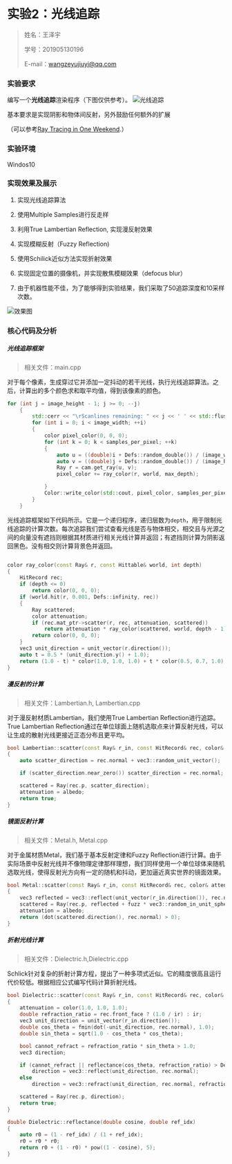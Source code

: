 # 实验2：光线追踪

> 姓名：王泽宇
>
> 学号：201905130196
>
> E-mail：wangzeyujiuyi@qq.com

### 实验要求

编写一个**光线追踪**渲染程序（下图仅供参考）。
![光线追踪](https://raytracing.github.io/images/img-1.21-book1-final.jpg)

基本要求是实现阴影和物体间反射，另外鼓励任何额外的扩展

（可以参考[Ray Tracing in One Weekend](https://raytracing.github.io/).） 

### 实验环境

Windos10

### 实现效果及展示

1. 实现光线追踪算法

1. 使用Multiple Samples进行反走样

1. 利用True Lambertian Reflection, 实现漫反射效果

1. 实现模糊反射（Fuzzy Reflection)

1. 使用Schilick近似方法实现折射效果

1. 实现固定位置的摄像机，并实现散焦模糊效果（defocus blur）

1. 由于机器性能不佳，为了能够得到实验结果，我们采取了50追踪深度和10采样次数。

  ![效果图](F:\材料\学堂课程资料\大三上\图形学\experiments\experiment2\效果图.jpg)

### 核心代码及分析

##### 光线追踪框架

> 相关文件：main.cpp

对于每个像素，生成穿过它并添加一定抖动的若干光线，执行光线追踪算法。之后，计算出的多个颜色求和取平均值，得到该像素的颜色。
```c++
for (int j = image_height - 1; j >= 0; --j)
	{
		std::cerr << "\rScanlines remaining: " << j << ' ' << std::flush;
		for (int i = 0; i < image_width; ++i)
		{
			color pixel_color(0, 0, 0);
			for (int k = 0; k < samples_per_pixel; ++k)
			{
				auto u = ((double)i + Defs::random_double()) / (image_width - 1);
				auto v = ((double)j + Defs::random_double()) / (image_height - 1);
				Ray r = cam.get_ray(u, v);
				pixel_color += ray_color(r, world, max_depth);

			}
			Color::write_color(std::cout, pixel_color, samples_per_pixel);
		}
	}
```
光线追踪框架如下代码所示。它是一个递归程序，递归层数为`depth`，用于限制光线追踪的计算次数。每次追踪我们尝试查看光线是否与物体相交，相交且与光源之间的向量没有遮挡则根据其材质进行相关光线计算并返回；有遮挡则计算为阴影返回黑色。没有相交则计算背景色并返回。
```c++

color ray_color(const Ray& r, const Hittable& world, int depth)
{
	HitRecord rec;
	if (depth <= 0)
		return color(0, 0, 0);
	if (world.hit(r, 0.001, Defs::infinity, rec))
	{
		Ray scattered;
		color attenuation;
		if (rec.mat_ptr->scatter(r, rec, attenuation, scattered)) 
			return attenuation * ray_color(scattered, world, depth - 1);
		return color(0, 0, 0);
	}
	vec3 unit_direction = unit_vector(r.direction());
	auto t = 0.5 * (unit_direction.y() + 1.0);
	return (1.0 - t) * color(1.0, 1.0, 1.0) + t * color(0.5, 0.7, 1.0);
}
```
##### 漫反射的计算
> 相关文件：Lambertian.h, Lambertian.cpp

对于漫反射材质Lambertian，我们使用True Lambertian Reflection进行追踪。True Lambertian Reflection通过在单位球面上随机选取点来计算反射光线，可以让生成的散射光线更接近正态分布且更平均。
```c++
bool Lambertian::scatter(const Ray& r_in, const HitRecord& rec, color& attenuation, Ray& scattered) const
{
    auto scatter_direction = rec.normal + vec3::random_unit_vector();

    if (scatter_direction.near_zero()) scatter_direction = rec.normal;

    scattered = Ray(rec.p, scatter_direction);
    attenuation = albedo;
    return true;
}
```
##### 镜面反射计算
> 相关文件：Metal.h, Metal.cpp

对于金属材质Metal，我们基于基本反射定律和Fuzzy Reflection进行计算。由于实际场景中反射光线并不像物理定律那样理想，我们同样使用一个单位球体来随机选取光线，使得反射光方向有一定的随机和抖动，更加逼近真实世界的镜面效果。

```c++
bool Metal::scatter(const Ray& r_in, const HitRecord& rec, color& attenuation, Ray& scattered) const
{
    vec3 reflected = vec3::reflect(unit_vector(r_in.direction()), rec.normal);
    scattered = Ray(rec.p, reflected + fuzz * vec3::random_in_unit_sphere());
    attenuation = albedo;
    return (dot(scattered.direction(), rec.normal) > 0);
}
```

##### 折射光线计算
> 相关文件：Dielectric.h,Dielectric.cpp

Schlick针对复杂的折射计算方程，提出了一种多项式近似。它的精度很高且运行代价较低。根据相应公式编写代码计算折射光线。
```c++
bool Dielectric::scatter(const Ray& r_in, const HitRecord& rec, color& attenuation, Ray& scattered) const
{
    attenuation = color(1.0, 1.0, 1.0);
    double refraction_ratio = rec.front_face ? (1.0 / ir) : ir;
    vec3 unit_direction = unit_vector(r_in.direction());
    double cos_theta = fmin(dot(-unit_direction, rec.normal), 1.0);
    double sin_theta = sqrt(1.0 - cos_theta * cos_theta);

    bool cannot_refract = refraction_ratio * sin_theta > 1.0;
    vec3 direction;

    if (cannot_refract || reflectance(cos_theta, refraction_ratio) > Defs::random_double())
        direction = vec3::reflect(unit_direction, rec.normal);
    else
        direction = vec3::refract(unit_direction, rec.normal, refraction_ratio);

    scattered = Ray(rec.p, direction);
    return true;
}

double Dielectric::reflectance(double cosine, double ref_idx)
{
    auto r0 = (1 - ref_idx) / (1 + ref_idx);
    r0 = r0 * r0;
    return r0 + (1 - r0) * pow((1 - cosine), 5);
}
```

